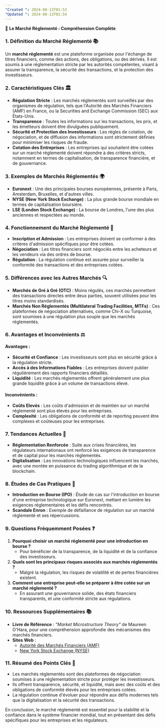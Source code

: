 ```yaml
---
"Created ": 2024-08-13T01:53
"Updated ": 2024-08-13T01:54
---
```

💼 **Le Marché Réglementé : Compréhension Complète**

### 1. **Définition du Marché Réglementé** 📚
Un **marché réglementé** est une plateforme organisée pour l'échange de titres financiers, comme des actions, des obligations, ou des dérivés. Il est soumis à une réglementation stricte par les autorités compétentes, visant à assurer la transparence, la sécurité des transactions, et la protection des investisseurs.

### 2. **Caractéristiques Clés** 🏛️
- **Régulation Stricte** : Les marchés réglementés sont surveillés par des organismes de régulation, tels que l'Autorité des Marchés Financiers (AMF) en France, ou la Securities and Exchange Commission (SEC) aux États-Unis.
- **Transparence** : Toutes les informations sur les transactions, les prix, et les émetteurs doivent être divulguées publiquement.
- **Sécurité et Protection des Investisseurs** : Les règles de cotation, de négociation, et de diffusion des informations sont strictement définies pour minimiser les risques de fraude.
- **Cotation des Entreprises** : Les entreprises qui souhaitent être cotées sur un marché réglementé doivent répondre à des critères stricts, notamment en termes de capitalisation, de transparence financière, et de gouvernance.

### 3. **Exemples de Marchés Réglementés** 🌍
- **Euronext** : Une des principales bourses européennes, présente à Paris, Amsterdam, Bruxelles, et d'autres villes.
- **NYSE (New York Stock Exchange)** : La plus grande bourse mondiale en termes de capitalisation boursière.
- **LSE (London Stock Exchange)** : La bourse de Londres, l'une des plus anciennes et respectées au monde.

### 4. **Fonctionnement du Marché Réglementé** 🔄
- **Inscription et Admission** : Les entreprises doivent se conformer à des critères d'admission spécifiques pour être cotées.
- **Négociation** : Les titres financiers sont négociés entre les acheteurs et les vendeurs via des ordres de bourse.
- **Régulation** : La régulation continue est assurée pour surveiller la conformité des transactions et des entreprises cotées.

### 5. **Différences avec les Autres Marchés** 🔍
- **Marchés de Gré à Gré (OTC)** : Moins régulés, ces marchés permettent des transactions directes entre deux parties, souvent utilisées pour les titres moins standardisés.
- **Marchés Non Réglementés (Multilateral Trading Facilities, MTFs)** : Ces plateformes de négociation alternatives, comme Chi-X ou Turquoise, sont soumises à une régulation plus souple que les marchés réglementés.

### 6. **Avantages et Inconvénients** ⚖️
#### Avantages :
- **Sécurité et Confiance** : Les investisseurs sont plus en sécurité grâce à la régulation stricte.
- **Accès à des Informations Fiables** : Les entreprises doivent publier régulièrement des rapports financiers détaillés.
- **Liquidité** : Les marchés réglementés offrent généralement une plus grande liquidité grâce à un volume de transactions élevé.

#### Inconvénients :
- **Coûts Elevés** : Les coûts d'admission et de maintien sur un marché réglementé sont plus élevés pour les entreprises.
- **Complexité** : Les obligations de conformité et de reporting peuvent être complexes et coûteuses pour les entreprises.

### 7. **Tendances Actuelles** 🔮
- **Réglementation Renforcée** : Suite aux crises financières, les régulateurs internationaux ont renforcé les exigences de transparence et de capital pour les marchés réglementés.
- **Digitalisation** : Les innovations technologiques influencent les marchés, avec une montée en puissance du trading algorithmique et de la blockchain.

### 8. **Études de Cas Pratiques** 🧪
- **Introduction en Bourse (IPO)** : Étude de cas sur l'introduction en bourse d'une entreprise technologique sur Euronext, mettant en lumière les exigences réglementaires et les défis rencontrés.
- **Scandale Enron** : Exemple de défaillance de régulation sur un marché réglementé et ses répercussions.

### 9. **Questions Fréquemment Posées** ❓
1. **Pourquoi choisir un marché réglementé pour une introduction en bourse ?**
   - Pour bénéficier de la transparence, de la liquidité et de la confiance des investisseurs.
2. **Quels sont les principaux risques associés aux marchés réglementés ?**
   - Malgré la régulation, les risques de volatilité et de pertes financières existent.
3. **Comment une entreprise peut-elle se préparer à être cotée sur un marché réglementé ?**
   - En assurant une gouvernance solide, des états financiers transparents, et une conformité stricte aux régulations.

### 10. **Ressources Supplémentaires** 📚
- **Livre de Référence** : *"Market Microstructure Theory"* de Maureen O'Hara, pour une compréhension approfondie des mécanismes des marchés financiers.
- **Sites Web** :
  - [Autorité des Marchés Financiers (AMF)](https://www.amf-france.org/)
  - [New York Stock Exchange (NYSE)](https://www.nyse.com/)
  
### 11. **Résumé des Points Clés** 📝
- Les marchés réglementés sont des plateformes de négociation soumises à une réglementation stricte pour protéger les investisseurs.
- Ils offrent transparence, sécurité, et liquidité, mais avec des coûts et des obligations de conformité élevés pour les entreprises cotées.
- La régulation continue d'évoluer pour répondre aux défis modernes tels que la digitalisation et la sécurité des transactions.

En conclusion, le marché réglementé est essentiel pour la stabilité et la confiance dans le système financier mondial, tout en présentant des défis spécifiques pour les entreprises et les régulateurs.